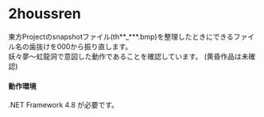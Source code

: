 # 2houssren

東方Projectのsnapshotファイル(th**_***.bmp)を整理したときにできるファイル名の歯抜けを000から振り直します。  
妖々夢～虹龍洞で意図した動作であることを確認しています。 (黄昏作品は未確認)

#### 動作環境
.NET Framework 4.8 が必要です。
